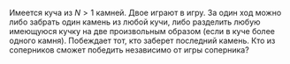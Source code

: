 Имеется куча из $N > 1$ камней. Двое играют в игру. За один ход можно либо забрать один камень из любой кучи, либо разделить любую имеющуюся кучку на две произвольным образом (если в куче более одного камня). Побеждает тот, кто заберет последний камень. Кто из соперников сможет победить независимо от игры соперника?